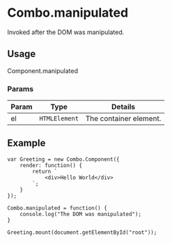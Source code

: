 # Combo.manipulated

Invoked after the DOM was manipulated.

## Usage

Component.manipulated

### Params

| Param           | Type          | Details                       |
| --------------- | ------------- | ----------------------------- |
| el              | `HTMLElement` | The container element.        |


## Example

	var Greeting = new Combo.Component({
		render: function() {
			return `
				<div>Hello World</div>
			`;
		}
	});
	
	Combo.manipulated = function() {
		console.log("The DOM was manipulated");
	}

	Greeting.mount(document.getElementById("root"));